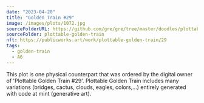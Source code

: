 ```yaml
---
date: "2023-04-20"
title: "Golden Train #29"
image: /images/plots/1072.jpg
sourceFolderURL: https://github.com/gre/gre/tree/master/doodles/plottable-golden-train
sourceFolder: plottable-golden-train
nft: https://publicworks.art/work/plottable-golden-train/29
tags:
  - golden-train
  - A6
---
```


This plot is one physical counterpart that was ordered by the digital owner of 'Plottable Golden Train #29'. 
Plottable Golden Train includes many variations (bridges, cactus, clouds, eagles, colors,...) entirely generated with code at mint (generative art).
